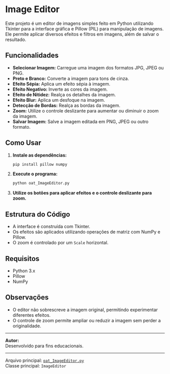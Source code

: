 # Image Editor

Este projeto é um editor de imagens simples feito em Python utilizando Tkinter para a interface gráfica e Pillow (PIL) para manipulação de imagens. Ele permite aplicar diversos efeitos e filtros em imagens, além de salvar o resultado.

## Funcionalidades

- **Selecionar Imagem:** Carregue uma imagem dos formatos JPG, JPEG ou PNG.
- **Preto e Branco:** Converte a imagem para tons de cinza.
- **Efeito Sépia:** Aplica um efeito sépia à imagem.
- **Efeito Negativo:** Inverte as cores da imagem.
- **Efeito de Nitidez:** Realça os detalhes da imagem.
- **Efeito Blur:** Aplica um desfoque na imagem.
- **Detecção de Bordas:** Realça as bordas da imagem.
- **Zoom:** Utilize o controle deslizante para aumentar ou diminuir o zoom da imagem.
- **Salvar Imagem:** Salve a imagem editada em PNG, JPEG ou outro formato.

## Como Usar

1. **Instale as dependências:**
   ```sh
   pip install pillow numpy
   ```

2. **Execute o programa:**
   ```sh
   python oat_ImageEditor.py
   ```

3. **Utilize os botões para aplicar efeitos e o controle deslizante para zoom.**

## Estrutura do Código

- A interface é construída com Tkinter.
- Os efeitos são aplicados utilizando operações de matriz com NumPy e Pillow.
- O zoom é controlado por um `Scale` horizontal.

## Requisitos

- Python 3.x
- Pillow
- NumPy

## Observações

- O editor não sobrescreve a imagem original, permitindo experimentar diferentes efeitos.
- O controle de zoom permite ampliar ou reduzir a imagem sem perder a originalidade.

---

**Autor:**  
Desenvolvido para fins educacionais.

---

Arquivo principal: [`oat_ImageEditor.py`](oat_ImageEditor.py)  
Classe principal: `ImageEditor`